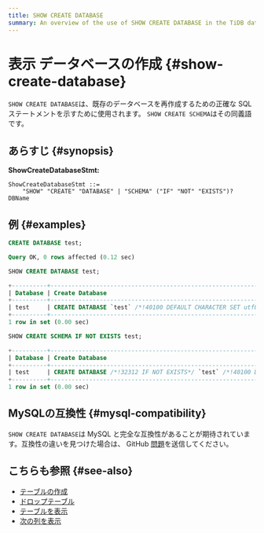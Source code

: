 ```yaml
---
title: SHOW CREATE DATABASE
summary: An overview of the use of SHOW CREATE DATABASE in the TiDB database.
---
```


# 表示 データベースの作成 {#show-create-database}

`SHOW CREATE DATABASE`は、既存のデータベースを再作成するための正確な SQL ステートメントを示すために使用されます。 `SHOW CREATE SCHEMA`はその同義語です。

## あらすじ {#synopsis}

**ShowCreateDatabaseStmt:**

```ebnf+diagram
ShowCreateDatabaseStmt ::=
    "SHOW" "CREATE" "DATABASE" | "SCHEMA" ("IF" "NOT" "EXISTS")? DBName
```

## 例 {#examples}

```sql
CREATE DATABASE test;
```

```sql
Query OK, 0 rows affected (0.12 sec)
```

```sql
SHOW CREATE DATABASE test;
```

```sql
+----------+------------------------------------------------------------------+
| Database | Create Database                                                  |
+----------+------------------------------------------------------------------+
| test     | CREATE DATABASE `test` /*!40100 DEFAULT CHARACTER SET utf8mb4 */ |
+----------+------------------------------------------------------------------+
1 row in set (0.00 sec)
```

```sql
SHOW CREATE SCHEMA IF NOT EXISTS test;
```

```sql
+----------+-------------------------------------------------------------------------------------------+
| Database | Create Database                                                                           |
+----------+-------------------------------------------------------------------------------------------+
| test     | CREATE DATABASE /*!32312 IF NOT EXISTS*/ `test` /*!40100 DEFAULT CHARACTER SET utf8mb4 */ |
+----------+-------------------------------------------------------------------------------------------+
1 row in set (0.00 sec)
```

## MySQLの互換性 {#mysql-compatibility}

`SHOW CREATE DATABASE`は MySQL と完全な互換性があることが期待されています。互換性の違いを見つけた場合は、 GitHub [問題](https://github.com/pingcap/tidb/issues/new/choose)を送信してください。

## こちらも参照 {#see-also}

-   [テーブルの作成](/sql-statements/sql-statement-create-table.md)
-   [ドロップテーブル](/sql-statements/sql-statement-drop-table.md)
-   [テーブルを表示](/sql-statements/sql-statement-show-tables.md)
-   [次の列を表示](/sql-statements/sql-statement-show-columns-from.md)
